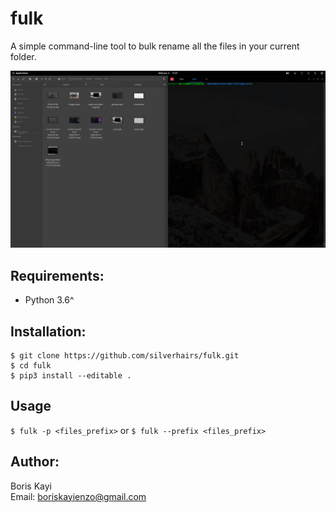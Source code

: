 # fulk
A simple command-line tool to bulk rename all the files in your current folder.

<img src="/demo.gif">

## Requirements:
- Python 3.6^

## Installation:
```
$ git clone https://github.com/silverhairs/fulk.git
$ cd fulk
$ pip3 install --editable .
```

## Usage

`$ fulk -p <files_prefix>` or `$ fulk --prefix <files_prefix>`

## Author:
Boris Kayi <silverhairs> <br/>
Email: boriskayienzo@gmail.com
